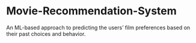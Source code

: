 # Movie-Recommendation-System
An ML-based approach to predicting the users’ film preferences based on their past choices and behavior.
